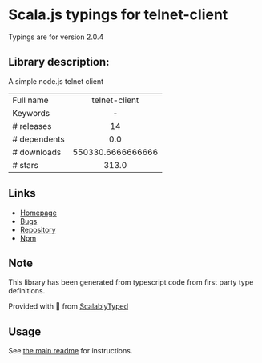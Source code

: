 
# Scala.js typings for telnet-client

Typings are for version 2.0.4

## Library description:
A simple node.js telnet client

|                    |                 |
| ------------------ | :-------------: |
| Full name          | telnet-client |
| Keywords           | - |
| # releases         | 14 |
| # dependents       | 0.0 |
| # downloads        | 550330.6666666666 |
| # stars            | 313.0 |

## Links
- [Homepage](https://github.com/mkozjak/node-telnet-client#readme)
- [Bugs](https://github.com/mkozjak/node-telnet-client/issues)
- [Repository](https://github.com/mkozjak/node-telnet-client)
- [Npm](https://www.npmjs.com/package/telnet-client)
    


## Note
This library has been generated from typescript code from first party type definitions.

Provided with :purple_heart: from [ScalablyTyped](https://github.com/oyvindberg/ScalablyTyped)

## Usage
See [the main readme](../../readme.md) for instructions.


